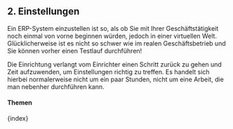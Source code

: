 ## 2. Einstellungen

Ein ERP-System einzustellen ist so, als ob Sie mit Ihrer Geschäftstätigkeit noch einmal von vorne beginnen würden, jedoch in einer virtuellen Welt. Glücklicherweise ist es nicht so schwer wie im realen Geschäftsbetrieb und Sie können vorher einen Testlauf durchführen!

Die Einrichtung verlangt vom Einrichter einen Schritt zurück zu gehen und Zeit aufzuwenden, um Einstellungen richtig zu treffen. Es handelt sich hierbei normalerweise nicht um ein paar Stunden, nicht um eine Arbeit, die man nebenher durchführen kann.

#### Themen

{index}
